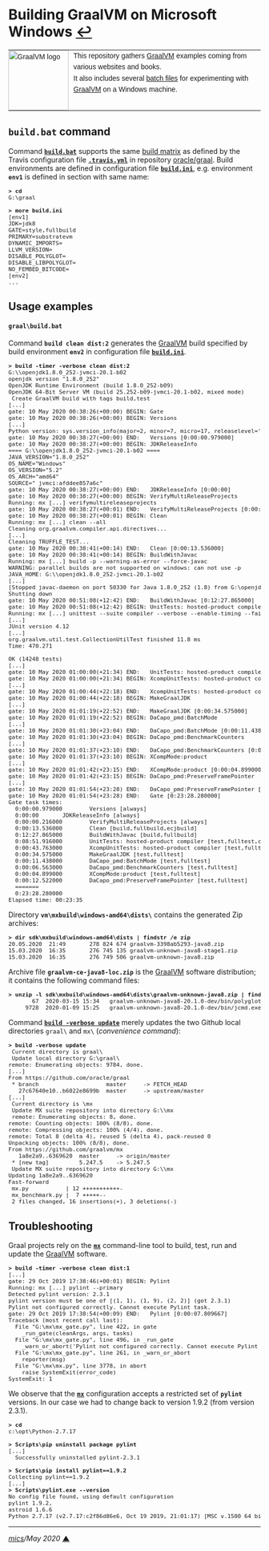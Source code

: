 # <span id="top">Building GraalVM on Microsoft Windows</span> <span style="size:30%;"><a href="README.md">↩</a></span>

<table style="font-family:Helvetica,Arial;font-size:14px;line-height:1.6;">
  <tr>
  <td style="border:0;padding:0 10px 0 0;min-width:120px;"><a href="https://www.graalvm.org/"><img src="https://www.graalvm.org/resources/img/graalvm.png" width="120" alt="GraalVM logo"/></a></td>
  <td style="border:0;padding:0;vertical-align:text-top;">This repository gathers <a href="https://www.graalvm.org/">GraalVM</a> examples coming from various websites and books.<br/>
  It also includes several <a href="https://en.wikibooks.org/wiki/Windows_Batch_Scripting">batch files</a> for experimenting with <a href="https://www.graalvm.org/">GraalVM</a> on a Windows machine.
  </td>
  </tr>
</table>

## `build.bat` command

Command [**`build.bat`**](bin/graal/build.bat) supports the same [build matrix][build_matrix] as defined by the Travis configuration file [**`.travis.yml`**][travis_yml] in repository [oracle/graal][oracle_graal].
Build environments are defined in configuration file [**`build.ini`**](bin/graal/build.ini), e.g. environment **`env1`** is defined in section with same name: 

<pre style="font-size:80%;">
<b>&gt; cd</b>
G:\graal
&nbsp;
<b>&gt; more build.ini</b>
[env1]
JDK=jdk8
GATE=style,fullbuild
PRIMARY=substratevm
DYNAMIC_IMPORTS=
LLVM_VERSION=
DISABLE_POLYGLOT=
DISABLE_LIBPOLYGLOT=
NO_FEMBED_BITCODE=
[env2]
...
</pre>

## <span id="usage_examples">Usage examples</span>

#### `graal\build.bat`

Command **`build clean dist:2`** generates the [GraalVM] build specified by build environment **`env2`** in configuration file [**`build.ini`**](bin/graal/build.ini).

<pre style="font-size:80%;">
<b>&gt; build -timer -verbose clean dist:2</b>
G:\\openjdk1.8.0_252-jvmci-20.1-b02
openjdk version "1.8.0_252"
OpenJDK Runtime Environment (build 1.8.0_252-b09)
OpenJDK 64-Bit Server VM (build 25.252-b09-jvmci-20.1-b02, mixed mode)
 Create GraalVM build with tags build,test
[...]
gate: 10 May 2020 00:38:26(+00:00) BEGIN: Gate
gate: 10 May 2020 00:38:26(+00:00) BEGIN: Versions
[...]
Python version: sys.version_info(major=2, minor=7, micro=17, releaselevel='final', serial=0)
gate: 10 May 2020 00:38:27(+00:00) END:   Versions [0:00:00.979000]
gate: 10 May 2020 00:38:27(+00:00) BEGIN: JDKReleaseInfo
==== G:\\openjdk1.8.0_252-jvmci-20.1-b02 ====
JAVA_VERSION="1.8.0_252"
OS_NAME="Windows"
OS_VERSION="5.2"
OS_ARCH="amd64"
SOURCE=" jvmci:afddee857a6c"
gate: 10 May 2020 00:38:27(+00:00) END:   JDKReleaseInfo [0:00:00]
gate: 10 May 2020 00:38:27(+00:00) BEGIN: VerifyMultiReleaseProjects
Running: mx [...] verifymultireleaseprojects
gate: 10 May 2020 00:38:27(+00:01) END:   VerifyMultiReleaseProjects [0:00:00.216000]
gate: 10 May 2020 00:38:27(+00:01) BEGIN: Clean
Running: mx [...] clean --all
Cleaning org.graalvm.compiler.api.directives...
[...]
Cleaning TRUFFLE_TEST...
gate: 10 May 2020 00:38:41(+00:14) END:   Clean [0:00:13.536000]
gate: 10 May 2020 00:38:41(+00:14) BEGIN: BuildWithJavac
Running: mx [...] build -p --warning-as-error --force-javac
WARNING: parallel builds are not supported on windows: can not use -p
JAVA_HOME: G:\\openjdk1.8.0_252-jvmci-20.1-b02
[...]
[Stopped javac-daemon on port 50330 for Java 1.8.0_252 (1.8) from G:\openjdk1.8.0_252-jvmci-20.1-b02]
Shutting down
gate: 10 May 2020 00:51:08(+12:42) END:   BuildWithJavac [0:12:27.865000]
gate: 10 May 2020 00:51:08(+12:42) BEGIN: UnitTests: hosted-product compiler
Running: mx [...] unittest --suite compiler --verbose --enable-timing --fail-fast -XX:-UseJVMCICompiler
[...]
JUnit version 4.12
[...]
org.graalvm.util.test.CollectionUtilTest finished 11.8 ms
Time: 470.271

OK (14248 tests)
[...]
gate: 10 May 2020 01:00:00(+21:34) END:   UnitTests: hosted-product compiler [0:08:51.916000]
gate: 10 May 2020 01:00:00(+21:34) BEGIN: XcompUnitTests: hosted-product compiler
[...]
gate: 10 May 2020 01:00:44(+22:18) END:   XcompUnitTests: hosted-product compiler [0:00:43.763000]
gate: 10 May 2020 01:00:44(+22:18) BEGIN: MakeGraalJDK
[...]
gate: 10 May 2020 01:01:19(+22:52) END:   MakeGraalJDK [0:00:34.575000]
gate: 10 May 2020 01:01:19(+22:52) BEGIN: DaCapo_pmd:BatchMode
[...]
gate: 10 May 2020 01:01:30(+23:04) END:   DaCapo_pmd:BatchMode [0:00:11.438000]
gate: 10 May 2020 01:01:30(+23:04) BEGIN: DaCapo_pmd:BenchmarkCounters
[...]
gate: 10 May 2020 01:01:37(+23:10) END:   DaCapo_pmd:BenchmarkCounters [0:00:06.563000]
gate: 10 May 2020 01:01:37(+23:10) BEGIN: XCompMode:product
[...]
gate: 10 May 2020 01:01:42(+23:15) END:   XCompMode:product [0:00:04.899000]
gate: 10 May 2020 01:01:42(+23:15) BEGIN: DaCapo_pmd:PreserveFramePointer
[...]
gate: 10 May 2020 01:01:54(+23:28) END:   DaCapo_pmd:PreserveFramePointer [0:00:12.522000]
gate: 10 May 2020 01:01:54(+23:28) END:   Gate [0:23:28.280000]
Gate task times:
  0:00:00.979000        Versions [always]
  0:00:00       JDKReleaseInfo [always]
  0:00:00.216000        VerifyMultiReleaseProjects [always]
  0:00:13.536000        Clean [build,fullbuild,ecjbuild]
  0:12:27.865000        BuildWithJavac [build,fullbuild]
  0:08:51.916000        UnitTests: hosted-product compiler [test,fulltest,coverage]
  0:00:43.763000        XcompUnitTests: hosted-product compiler [test,fulltest]
  0:00:34.575000        MakeGraalJDK [test,fulltest]
  0:00:11.438000        DaCapo_pmd:BatchMode [test,fulltest]
  0:00:06.563000        DaCapo_pmd:BenchmarkCounters [test,fulltest]
  0:00:04.899000        XCompMode:product [test,fulltest]
  0:00:12.522000        DaCapo_pmd:PreserveFramePointer [test,fulltest]
  =======
  0:23:28.280000
Elapsed time: 00:23:35
</pre>

Directory **`vm\mxbuild\windows-amd64\dists\`** contains the generated Zip archives:

<pre style="font-size:80%;">
<b>&gt; dir sdk\mxbuild\windows-amd64\dists | findstr /e zip</b>
20.05.2020  21:49       278 824 674 graalvm-3398ab5293-java8.zip
15.03.2020  16:35       276 745 135 graalvm-unknown-java8-stage1.zip
15.03.2020  16:35       276 749 506 graalvm-unknown-java8.zip
</pre>

Archive file **`graalvm-ce-java8-loc.zip`** is the [GraalVM] software distribution; it contains the following command files:

<pre style="font-size:80%;">
<b>&gt; unzip -l sdk\mxbuild\windows-amd64\dists\graalvm-unknown-java8.zip | findstr cmd</b>
       67  2020-03-15 15:34   graalvm-unknown-java8-20.1.0-dev/bin/polyglot.cmd
     9728  2020-01-09 15:25   graalvm-unknown-java8-20.1.0-dev/bin/jcmd.exe
</pre>

Command [**`build -verbose update`**](bin/graal/build.bat) merely updates the two Github local directories `graal\` and `mx\` (*convenience command*):

<pre style="font-size:80%;">
<b>&gt; build -verbose update</b>
 Current directory is graal\
 Update local directory G:\graal\
remote: Enumerating objects: 9784, done.
[...]
From https://github.com/oracle/graal
 * branch                    master     -> FETCH_HEAD
   27c67640e10..b6022e8699b  master     -> upstream/master
[...]
 Current directory is \mx
 Update MX suite repository into directory G:\\mx
 remote: Enumerating objects: 8, done.
remote: Counting objects: 100% (8/8), done.
remote: Compressing objects: 100% (4/4), done.
remote: Total 8 (delta 4), reused 5 (delta 4), pack-reused 0
Unpacking objects: 100% (8/8), done.
From https://github.com/graalvm/mx
   1a8e2a9..6369620  master     -> origin/master
 * [new tag]         5.247.5    -> 5.247.5
 Update MX suite repository into directory G:\\mx
Updating 1a8e2a9..6369620
Fast-forward
 mx.py           | 12 +++++++++++-
 mx_benchmark.py |  7 +++++--
 2 files changed, 16 insertions(+), 3 deletions(-)
</pre>

## Troubleshooting

Graal projects rely on the [**`mx`**][mx_cli] command-line tool to build, test, run and update the [GraalVM] software.

<pre style="font-size:80%;">
<b>&gt; build -timer -verbose clean dist:1</b>
[...]
gate: 29 Oct 2019 17:38:46(+00:01) BEGIN: Pylint
Running: mx [...] pylint --primary
Detected pylint version: 2.3.1
pylint version must be one of [(1, 1), (1, 9), (2, 2)] (got 2.3.1)
Pylint not configured correctly. Cannot execute Pylint task.
gate: 29 Oct 2019 17:38:54(+00:09) END:   Pylint [0:00:07.809667]
Traceback (most recent call last):
  File "G:\mx\mx_gate.py", line 422, in gate
    _run_gate(cleanArgs, args, tasks)
  File "G:\mx\mx_gate.py", line 496, in _run_gate
    _warn_or_abort('Pylint not configured correctly. Cannot execute Pylint task.', args.strict_mode)
  File "G:\mx\mx_gate.py", line 261, in _warn_or_abort
    reporter(msg)
  File "G:\mx\mx.py", line 3778, in abort
    raise SystemExit(error_code)
SystemExit: 1
</pre>

We observe that the [**`mx`**][mx_cli] configuration accepts a restricted set of **`pylint`** versions. In our case we had to change back to version 1.9.2 (from version 2.3.1).

<pre style="font-size:80%;">
<b>&gt; cd</b>
c:\opt\Python-2.7.17
&nbsp;
<b>&gt; Scripts\pip uninstall package pylint</b>
[...]
  Successfully uninstalled pylint-2.3.1
&nbsp;
<b>&gt; Scripts\pip install pylint==1.9.2</b>
Collecting pylint==1.9.2
[...]
<b>&gt; Scripts\pylint.exe --version</b>
No config file found, using default configuration
pylint 1.9.2,
astroid 1.6.6
Python 2.7.17 (v2.7.17:c2f86d86e6, Oct 19 2019, 21:01:17) [MSC v.1500 64 bit (AMD64)]
</pre>

<!--
## Footnotes

<a name="footnote_01">[1]</a> ***2 GraalVM editions*** [↩](#anchor_01)

<p style="margin:0 0 1em 20px;">
</p>
-->

***

*[mics](https://lampwww.epfl.ch/~michelou/)/May 2020* [**&#9650;**](#top)
<span id="bottom">&nbsp;</span>

<!-- link refs -->

[build_matrix]: https://docs.travis-ci.com/user/build-matrix/
[graalvm]: https://www.graalvm.org/
[mx_cli]: https://github.com/graalvm/mx
[oracle_graal]: https://github.com/oracle/graal
[travis_yml]: https://github.com/oracle/graal/blob/master/.travis.yml
